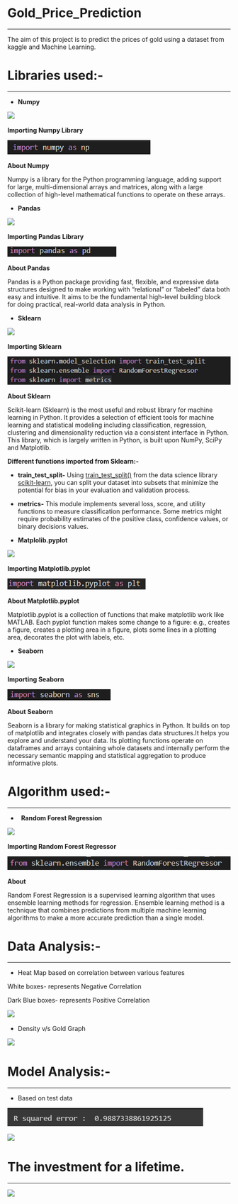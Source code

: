 # Gold\_Price\_Prediction

-----
The aim of this project is to predict the prices of gold using a dataset from kaggle and Machine Learning.

# Libraries used:-

-----
- **Numpy**

![](Aspose.Words.bb6942fc-55c5-4e65-a136-913b7d17ccd9.001.png)

**Importing Numpy Library**

![](Aspose.Words.bb6942fc-55c5-4e65-a136-913b7d17ccd9.002.png)

**About Numpy**

Numpy is a library for the Python programming language, adding support for large, multi-dimensional arrays and matrices, along with a large collection of high-level mathematical functions to operate on these arrays.

- **Pandas**

![](Aspose.Words.bb6942fc-55c5-4e65-a136-913b7d17ccd9.003.png)

**Importing Pandas Library**

![](Aspose.Words.bb6942fc-55c5-4e65-a136-913b7d17ccd9.004.png)

**About Pandas**

Pandas is a Python package providing fast, flexible, and expressive data structures designed to make working with “relational” or “labeled” data both easy and intuitive. It aims to be the fundamental high-level building block for doing practical, real-world data analysis in Python.

- **Sklearn**

![](Aspose.Words.bb6942fc-55c5-4e65-a136-913b7d17ccd9.005.png)

**Importing Sklearn**

![](Aspose.Words.bb6942fc-55c5-4e65-a136-913b7d17ccd9.006.png)

**About Sklearn**

Scikit-learn (Sklearn) is the most useful and robust library for machine learning in Python. It provides a selection of efficient tools for machine learning and statistical modeling including classification, regression, clustering and dimensionality reduction via a consistent interface in Python. This library, which is largely written in Python, is built upon NumPy, SciPy and Matplotlib.

**Different functions imported from Sklearn:-**

- **train\_test\_split-** Using [train_test_split()](https://scikit-learn.org/stable/modules/generated/sklearn.model_selection.train_test_split.html) from the data science library [scikit-learn](https://scikit-learn.org/stable/index.html), you can split your dataset into subsets that minimize the potential for bias in your evaluation and validation process.
- **metrics-** This module implements several loss, score, and utility functions to measure classification performance. Some metrics might require probability estimates of the positive class, confidence values, or binary decisions values.


- **Matplolib.pyplot**

![](Aspose.Words.bb6942fc-55c5-4e65-a136-913b7d17ccd9.007.png)

**Importing Matplotlib.pyplot**

![](Aspose.Words.bb6942fc-55c5-4e65-a136-913b7d17ccd9.008.png)

**About Matplotlib.pyplot**

Matplotlib.pyplot is a collection of functions that make matplotlib work like MATLAB. Each pyplot function makes some change to a figure: e.g., creates a figure, creates a plotting area in a figure, plots some lines in a plotting area, decorates the plot with labels, etc.

- **Seaborn**

![](Aspose.Words.bb6942fc-55c5-4e65-a136-913b7d17ccd9.009.png)

**Importing Seaborn** 

![](Aspose.Words.bb6942fc-55c5-4e65-a136-913b7d17ccd9.010.png)

**About Seaborn**

Seaborn is a library for making statistical graphics in Python. It builds on top of matplotlib and integrates closely with pandas data structures.It helps you explore and understand your data. Its plotting functions operate on dataframes and arrays containing whole datasets and internally perform the necessary semantic mapping and statistical aggregation to produce informative plots.

# Algorithm used:-

-----
- ` `**Random Forest Regression**

![](Aspose.Words.bb6942fc-55c5-4e65-a136-913b7d17ccd9.011.png)

**Importing  Random Forest Regressor**

![](Aspose.Words.bb6942fc-55c5-4e65-a136-913b7d17ccd9.012.png)

**About**

Random Forest Regression is a supervised learning algorithm that uses ensemble learning methods for regression. Ensemble learning method is a technique that combines predictions from multiple machine learning algorithms to make a more accurate prediction than a single model.

# Data Analysis:-

-----
- Heat Map based on correlation between various features

White boxes- represents Negative Correlation

Dark Blue boxes- represents Positive Correlation

![](Aspose.Words.bb6942fc-55c5-4e65-a136-913b7d17ccd9.013.png)

- Density v/s Gold Graph

![](Aspose.Words.bb6942fc-55c5-4e65-a136-913b7d17ccd9.014.png)

# Model Analysis:-

-----
- Based on test data

![](Aspose.Words.bb6942fc-55c5-4e65-a136-913b7d17ccd9.015.png)

![](Aspose.Words.bb6942fc-55c5-4e65-a136-913b7d17ccd9.016.png)

# The investment for a lifetime.

-----
![](Aspose.Words.bb6942fc-55c5-4e65-a136-913b7d17ccd9.017.png)
